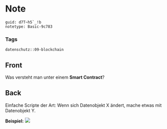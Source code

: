 # Note
```
guid: d7T~h5`_!b
notetype: Basic-9c783
```

### Tags
```
datenschutz::09-blockchain
```

## Front
Was versteht man unter einem <b>Smart Contract</b>?

## Back
Einfache Scripte der Art: Wenn sich Datenobjekt X ändert, mache etwas mit Datenobjekt Y.

<b>Beispiel:</b>
<img src="paste-b1fcae310dc65bd3ffe03b73f9c0c0541a6ca8c6.jpg">
